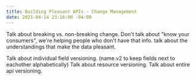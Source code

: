 ```yaml
---
title: Building Pleasant APIs - Change Management
date: 2021-04-14 23:16:00 -04:00
---
```


Talk about breaking vs. non-breaking change. Don't talk about "know your consumers", we're helping people who don't have that info. talk about the understandings that make the data pleasant.

Talk about individual field versioning. (name.v2 to keep fields next to eachother alphabetically)
Talk about resource versioning.
Talk about entire api versioning.